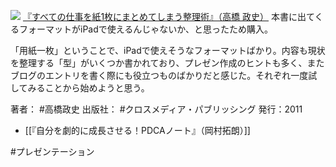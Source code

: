 
[![](https://images-fe.ssl-images-amazon.com/images/I/415BCRYxxRL._SL160_.jpg)](http://www.amazon.co.jp/exec/obidos/ASIN/4844371215/choiyaki81-22/ref=nosim)
[『すべての仕事を紙1枚にまとめてしまう整理術』（高橋 政史）](http://www.amazon.co.jp/exec/obidos/ASIN/4844371215/choiyaki81-22/ref=nosim)
本書に出てくるフォーマットがiPadで使えるんじゃないか、と思ったため購入。

「用紙一枚」ということで、iPadで使えそうなフォーマットばかり。内容も現状を整理する「型」がいくつか書かれており、プレゼン作成のヒントも多く、またブログのエントリを書く際にも役立つものばかりだと感じた。それぞれ一度試してみることから始めようと思う。

著者： #高橋政史 
出版社： #クロスメディア・パブリッシング 
発行：2011

- [[『自分を劇的に成長させる！PDCAノート』（岡村拓朗）]]

#プレゼンテーション 
